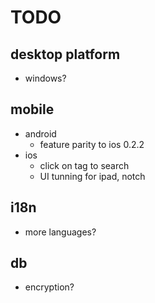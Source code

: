 # TODO

## desktop platform
- windows?

## mobile
- android
    - feature parity to ios 0.2.2
- ios
    - click on tag to search
    - UI tunning for ipad, notch

## i18n
- more languages?

## db
- encryption?

